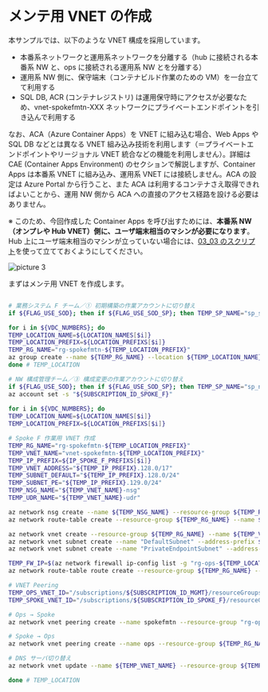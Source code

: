 # メンテ用 VNET の作成

本サンプルでは、以下のような VNET 構成を採用しています。

- 本番系ネットワークと運用系ネットワークを分離する（hub に接続される本番系 NW と、ops に接続される運用系 NW とを分離する）
- 運用系 NW 側に、保守端末（コンテナビルド作業のための VM）を一台立てて利用する
- SQL DB, ACR (コンテナレジストリ) は運用保守時にアクセスが必要なため、vnet-spokefmtn-XXX ネットワークにプライベートエンドポイントを引き込んで利用する

なお、ACA（Azure Container Apps）を VNET に組み込む場合、Web Apps や SQL DB などとは異なる VNET 組み込み技術を利用します（＝プライベートエンドポイントやリージョナル VNET 統合などの機能を利用しません）。詳細は CAE (Container Apps Environment) のセクションで解説しますが、Container Apps は本番系 VNET に組み込み、運用系 VNET には接続しません。ACA の設定は Azure Portal から行うこと、また ACA は利用するコンテナさえ取得できればよいことから、運用 NW 側から ACA への直接のアクセス経路を設ける必要はありません。

※ このため、今回作成した Container Apps を呼び出すためには、**本番系 NW（オンプレや Hub VNET）側に、ユーザ端末相当のマシンが必要になります**。Hub 上にユーザ端末相当のマシンが立っていない場合には、[03_03 のスクリプト](../03.ハブサブスクリプションの作成/03_03_（オプション）ユーザVMの作成.md)を使って立てておくようにしてください。

![picture 3](./images/64361d769516d8ddabb5859196d891486b10f1ef549e28c6600f3674ea8a215d.png)  

まずはメンテ用 VNET を作成します。

```bash

# 業務システム F チーム／① 初期構築の作業アカウントに切り替え
if ${FLAG_USE_SOD}; then if ${FLAG_USE_SOD_SP}; then TEMP_SP_NAME="sp_spokef_dev"; az login --service-principal --username ${SP_APP_IDS[${TEMP_SP_NAME}]} --password "${SP_PWDS[${TEMP_SP_NAME}]}" --tenant ${PRIMARY_DOMAIN_NAME} --allow-no-subscriptions; else az account clear; az login -u "user_spokef_dev@${PRIMARY_DOMAIN_NAME}" -p "${ADMIN_PASSWORD}"; fi; fi

for i in ${VDC_NUMBERS}; do
TEMP_LOCATION_NAME=${LOCATION_NAMES[$i]}
TEMP_LOCATION_PREFIX=${LOCATION_PREFIXS[$i]}
TEMP_RG_NAME="rg-spokefmtn-${TEMP_LOCATION_PREFIX}"
az group create --name ${TEMP_RG_NAME} --location ${TEMP_LOCATION_NAME}
done # TEMP_LOCATION

# NW 構成管理チーム／③ 構成変更の作業アカウントに切り替え
if ${FLAG_USE_SOD}; then if ${FLAG_USE_SOD_SP}; then TEMP_SP_NAME="sp_nw_change"; az login --service-principal --username ${SP_APP_IDS[${TEMP_SP_NAME}]} --password "${SP_PWDS[${TEMP_SP_NAME}]}" --tenant ${PRIMARY_DOMAIN_NAME} --allow-no-subscriptions; else az account clear; az login -u "user_nw_change@${PRIMARY_DOMAIN_NAME}" -p "${ADMIN_PASSWORD}"; fi; fi
az account set -s "${SUBSCRIPTION_ID_SPOKE_F}"
 
for i in ${VDC_NUMBERS}; do
TEMP_LOCATION_NAME=${LOCATION_NAMES[$i]}
TEMP_LOCATION_PREFIX=${LOCATION_PREFIXS[$i]}

# Spoke F 作業用 VNET 作成
TEMP_RG_NAME="rg-spokefmtn-${TEMP_LOCATION_PREFIX}"
TEMP_VNET_NAME="vnet-spokefmtn-${TEMP_LOCATION_PREFIX}"
TEMP_IP_PREFIX=${IP_SPOKE_F_PREFIXS[$i]}
TEMP_VNET_ADDRESS="${TEMP_IP_PREFIX}.128.0/17"
TEMP_SUBNET_DEFAULT="${TEMP_IP_PREFIX}.128.0/24"
TEMP_SUBNET_PE="${TEMP_IP_PREFIX}.129.0/24"
TEMP_NSG_NAME="${TEMP_VNET_NAME}-nsg"
TEMP_UDR_NAME="${TEMP_VNET_NAME}-udr"

az network nsg create --name ${TEMP_NSG_NAME} --resource-group ${TEMP_RG_NAME}
az network route-table create --resource-group ${TEMP_RG_NAME} --name ${TEMP_UDR_NAME}

az network vnet create --resource-group ${TEMP_RG_NAME} --name ${TEMP_VNET_NAME} --address-prefixes ${TEMP_VNET_ADDRESS}
az network vnet subnet create --name "DefaultSubnet" --address-prefix ${TEMP_SUBNET_DEFAULT} --resource-group ${TEMP_RG_NAME} --vnet-name ${TEMP_VNET_NAME} --nsg ${TEMP_NSG_NAME} --route-table ${TEMP_UDR_NAME}
az network vnet subnet create --name "PrivateEndpointSubnet" --address-prefix ${TEMP_SUBNET_PE} --resource-group ${TEMP_RG_NAME} --vnet-name ${TEMP_VNET_NAME} --nsg ${TEMP_NSG_NAME} --route-table ${TEMP_UDR_NAME}

TEMP_FW_IP=$(az network firewall ip-config list -g "rg-ops-${TEMP_LOCATION_PREFIX}" -f "fw-ops-${TEMP_LOCATION_PREFIX}" --query "[0].privateIpAddress" --output tsv --subscription "${SUBSCRIPTION_NAME_MGMT}")
az network route-table route create --resource-group ${TEMP_RG_NAME} --name default --route-table-name ${TEMP_UDR_NAME} --address-prefix 0.0.0.0/0 --next-hop-type VirtualAppliance --next-hop-ip-address ${TEMP_FW_IP}

# VNET Peering
TEMP_OPS_VNET_ID="/subscriptions/${SUBSCRIPTION_ID_MGMT}/resourceGroups/rg-ops-${TEMP_LOCATION_PREFIX}/providers/Microsoft.Network/virtualNetworks/vnet-ops-${TEMP_LOCATION_PREFIX}"
TEMP_SPOKE_VNET_ID="/subscriptions/${SUBSCRIPTION_ID_SPOKE_F}/resourceGroups/${TEMP_RG_NAME}/providers/Microsoft.Network/virtualNetworks/${TEMP_VNET_NAME}"

# Ops → Spoke
az network vnet peering create --name spokefmtn --resource-group "rg-ops-${TEMP_LOCATION_PREFIX}" --vnet-name "vnet-ops-${TEMP_LOCATION_PREFIX}" --remote-vnet $TEMP_SPOKE_VNET_ID --allow-vnet-access --subscription "${SUBSCRIPTION_NAME_MGMT}"

# Spoke → Ops
az network vnet peering create --name ops --resource-group ${TEMP_RG_NAME} --vnet-name ${TEMP_VNET_NAME} --remote-vnet $TEMP_OPS_VNET_ID --allow-vnet-access --subscription "${SUBSCRIPTION_NAME_SPOKE_F}"

# DNS サーバ切り替え
az network vnet update --name ${TEMP_VNET_NAME} --resource-group ${TEMP_RG_NAME} --dns-servers ${TEMP_FW_IP}

done # TEMP_LOCATION

```
